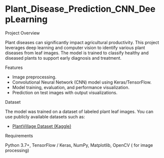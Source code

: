 # Plant_Disease_Prediction_CNN_DeepLearning

Project Overview

Plant diseases can significantly impact agricultural productivity. This project leverages deep learning and computer vision to identify various plant diseases from leaf images. The model is trained to classify healthy and diseased plants to support early diagnosis and treatment.

Features
- Image preprocessing.
- Convolutional Neural Network (CNN) model using Keras/TensorFlow.
- Model training, evaluation, and performance visualization.
- Prediction on test images with output visualizations.

Dataset

The model was trained on a dataset of labeled plant leaf images. You can use publicly available datasets such as:
- [PlantVillage Dataset (Kaggle)](https://www.kaggle.com/datasets/emmarex/plantdisease)


Requirements

Python 3.7+,
TensorFlow / Keras,
NumPy,
Matplotlib,
OpenCV ( for image processing)

